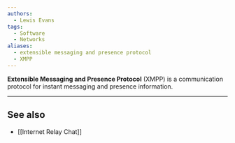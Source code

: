 ```yaml
---
authors: 
  - Lewis Evans
tags:
  - Software
  - Networks
aliases:
  - extensible messaging and presence protocol
  - XMPP
---
```

**Extensible Messaging and Presence Protocol** (XMPP) is a communication protocol for instant messaging and presence information.

___
## See also
- [[Internet Relay Chat]]